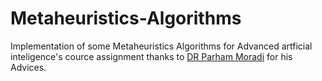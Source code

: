 # Metaheuristics-Algorithms

Implementation of some Metaheuristics Algorithms for Advanced artficial inteligence's cource assignment
thanks to [DR Parham Moradi](mailto:pmoradi@gmail.com) for his Advices.
